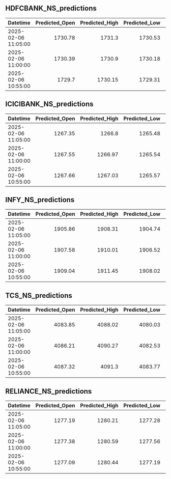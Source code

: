 ## HDFCBANK_NS_predictions
| Datetime            |   Predicted_Open |   Predicted_High |   Predicted_Low |   Predicted_Close |   Predicted_Volume |
|:--------------------|-----------------:|-----------------:|----------------:|------------------:|-------------------:|
| 2025-02-06 11:05:00 |          1730.78 |          1731.3  |         1730.53 |           1731.16 |            98071.2 |
| 2025-02-06 11:00:00 |          1730.39 |          1730.9  |         1730.18 |           1730.81 |            96766   |
| 2025-02-06 10:55:00 |          1729.7  |          1730.15 |         1729.31 |           1730    |            98341.7 |

## ICICIBANK_NS_predictions
| Datetime            |   Predicted_Open |   Predicted_High |   Predicted_Low |   Predicted_Close |   Predicted_Volume |
|:--------------------|-----------------:|-----------------:|----------------:|------------------:|-------------------:|
| 2025-02-06 11:05:00 |          1267.35 |          1266.8  |         1265.48 |           1267.9  |            67789   |
| 2025-02-06 11:00:00 |          1267.55 |          1266.97 |         1265.54 |           1267.95 |            70036.9 |
| 2025-02-06 10:55:00 |          1267.66 |          1267.03 |         1265.57 |           1267.88 |            72051.3 |

## INFY_NS_predictions
| Datetime            |   Predicted_Open |   Predicted_High |   Predicted_Low |   Predicted_Close |   Predicted_Volume |
|:--------------------|-----------------:|-----------------:|----------------:|------------------:|-------------------:|
| 2025-02-06 11:05:00 |          1905.86 |          1908.31 |         1904.74 |           1906.07 |            53612   |
| 2025-02-06 11:00:00 |          1907.58 |          1910.01 |         1906.52 |           1907.86 |            53096.9 |
| 2025-02-06 10:55:00 |          1909.04 |          1911.45 |         1908.02 |           1909.47 |            53216.5 |

## TCS_NS_predictions
| Datetime            |   Predicted_Open |   Predicted_High |   Predicted_Low |   Predicted_Close |   Predicted_Volume |
|:--------------------|-----------------:|-----------------:|----------------:|------------------:|-------------------:|
| 2025-02-06 11:05:00 |          4083.85 |          4088.02 |         4080.03 |           4082.4  |            19066   |
| 2025-02-06 11:00:00 |          4086.21 |          4090.27 |         4082.53 |           4084.97 |            18934.2 |
| 2025-02-06 10:55:00 |          4087.32 |          4091.3  |         4083.77 |           4086.29 |            18692.9 |

## RELIANCE_NS_predictions
| Datetime            |   Predicted_Open |   Predicted_High |   Predicted_Low |   Predicted_Close |   Predicted_Volume |
|:--------------------|-----------------:|-----------------:|----------------:|------------------:|-------------------:|
| 2025-02-06 11:05:00 |          1277.19 |          1280.21 |         1277.28 |           1277.42 |             109866 |
| 2025-02-06 11:00:00 |          1277.38 |          1280.59 |         1277.56 |           1277.63 |             117853 |
| 2025-02-06 10:55:00 |          1277.09 |          1280.44 |         1277.19 |           1277.36 |             125452 |

